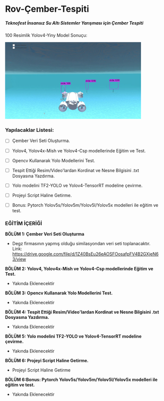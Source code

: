 # Rov-Çember-Tespiti
##### Teknofest İnsansız Su Altı Sistemler Yarışması için Çember Tespiti


100 Resimlik Yolov4-Yiny Model Sonuçu:

<img height="250" src="/rov.jpg"/>


### Yapılacaklar Listesi:
* [ ] Çember Veri Seti Oluşturma.
* [ ] Yolov4, Yolov4x-Mish ve Yolov4-Csp modellerinde Eğitim ve Test.
* [ ] Opencv Kullanarak Yolo Modellerini Test.
* [ ] Tespit Ettiği Resim/Video'lardan Kordinat ve Nesne Bilgisini .txt Dosyasına Yazdırma.
* [ ] Yolo modelini TF2-YOLO ve Yolov4-TensorRT modeline çevirme.
* [ ] Projeyi Script Haline Getirme.
* [ ] Bonus: Pytorch Yolov5s/Yolov5m/Yolov5l/Yolov5x modelleri ile eğitim ve test.


### EĞİTİM İÇERİĞİ

**BÖLÜM 1: Çember Veri Seti Oluşturma** 

- Degz firmasının yapmış olduğu similasyondan veri seti toplanacaktır.
 Link: https://drive.google.com/file/d/1Z40BsEu26eAOSFOosafpFV4B2GXjeN63/view


**BÖLÜM 2: Yolov4, Yolov4x-Mish ve Yolov4-Csp modellerinde Eğitim ve Test.** 

- Yakında Eklenecektir


**BÖLÜM 3: Opencv Kullanarak Yolo Modellerini Test.**

- Yakında Eklenecektir
 

**BÖLÜM 4: Tespit Ettiği Resim/Video'lardan Kordinat ve Nesne Bilgisini .txt Dosyasına Yazdırma.** 

- Yakında Eklenecektir


**BÖLÜM 5: Yolo modelini TF2-YOLO ve Yolov4-TensorRT modeline çevirme.**

- Yakında Eklenecektir


**BÖLÜM 6: Projeyi Script Haline Getirme.**

- Projeyi Script Haline Getirme

**BÖLÜM 6:Bonus: Pytorch Yolov5s/Yolov5m/Yolov5l/Yolov5x modelleri ile eğitim ve test.**

- Yakında Eklenecektir

